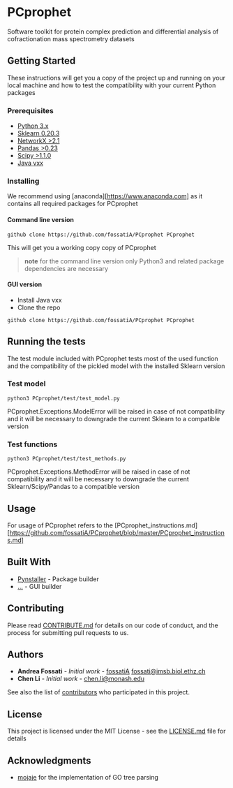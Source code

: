 # PCprophet

Software toolkit for protein complex prediction and differential analysis of cofractionation mass spectrometry datasets

## Getting Started

These instructions will get you a copy of the project up and running on your local machine and how to test the compatibility with your current Python packages
### Prerequisites

* [Python 3.x](https://www.python.org)
* [Sklearn 0.20.3](https://pypi.org/project/sklearn/)
* [NetworkX >2.1](https://networkx.github.io)
* [Pandas >0.23](https://pandas.pydata.org)
* [Scipy >1.1.0](https://www.scipy.org)
* [Java vxx](https://www.java.com)

### Installing

We recommend using [anaconda][https://www.anaconda.com] as it contains all required packages for PCprophet

#### Command line version

```
github clone https://github.com/fossatiA/PCprophet PCprophet
```
This will get you a working copy copy of PCprophet

> **note** for the command line version only Python3 and related package dependencies are necessary

#### GUI version


- Install Java vxx
- Clone the repo

```
github clone https://github.com/fossatiA/PCprophet PCprophet
```


## Running the tests

The test module included with PCprophet tests most of the used function and the compatibility of the pickled model with the installed Sklearn version

### Test model


```
python3 PCprophet/test/test_model.py
```
PCprophet.Exceptions.ModelError will be raised in case of not compatibility and it will be necessary to downgrade the current Sklearn to a compatible version

### Test functions

```
python3 PCprophet/test/test_methods.py
```

PCprophet.Exceptions.MethodError will be raised in case of not compatibility and it will be necessary to downgrade the current Sklearn/Scipy/Pandas to a compatible version

## Usage

For usage of PCprophet refers to the [PCprophet_instructions.md][https://github.com/fossatiA/PCprophet/blob/master/PCprophet_instructions.md]


## Built With

* [Pynstaller](https://www.pyinstaller.org) - Package builder
* [...](....) - GUI builder


## Contributing

Please read [CONTRIBUTE.md](https://github.com/fossatiA/PCprophet/blob/master/CONTRIBUTE.md) for details on our code of conduct, and the process for submitting pull requests to us.


## Authors

* **Andrea Fossati** - *Initial work* - [fossatiA](https://github.com/fossatiA) fossati@imsb.biol.ethz.ch
* **Chen Li** - *Initial work* - chen.li@monash.edu

See also the list of [contributors](https://github.com/your/project/contributors) who participated in this project.

## License

This project is licensed under the MIT License - see the [LICENSE.md](LICENSE.md) file for details

## Acknowledgments

* [mojaje](https://github.com/mojaie/pygosemsim) for the implementation of GO tree parsing
